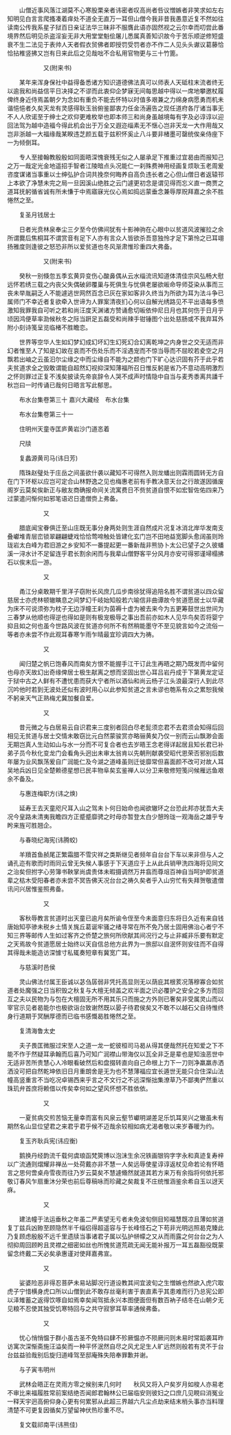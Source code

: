 <!-- { "loadSidebar": true } -->
　　山僧近事风落江湖莫不心寒股栗亲者讳密者叹高尚者呰议憎嫉者非笑求如左右知明见白言言爬搔凑着痒处不道全无直万一耳但山僧今我非昔我愚意近复不然如往读南公传我系星子狱百日亲证法华三昧非不服膺此语亦固然视之云尔幸而叨尝此番境界然后明见杀盗淫妄无非大用堂堂魁侩屠儿悉属真善知识故今于苦乐顺逆修短盛衰不生二法见于表帅人天者假衣贸佛者即授罚受罚者亦不作二人见头头谳议葛藤恰恰拈椎竖拂又岂有日来此后之见哉咄不合私用官物更与三十竹篦。

　　　　　　又(附来书)

　　某年来浑身保社中益得备悉诸方知识道德佛法真可以师表人天砥柱末流者终无以逾我和尚益信平日决择之不谬而此衷仰企梦寐无间每思越中得以一席地攀邀杖履俾终身近侍焉盖朝夕为念如有重负不能去怀特以时值多艰兼之力绵身病愿勇而机未谐悒悒者久矣天龙有灵感得耿玉翁俯鉴鄙衷力任金汤遍告之现任道府各厅诸当事无不人人欣诺至于绅士之欢仰更难枚举也即本师三和尚身虽越境每有字及必谆谆以迎回法驾为越中造福今得此机会出于万全又遐迩缁素无不惬心岂非天龙一大作用哉又岂非浙越一大福缘哉某睽违芝颜五载于兹积怀奚止八斗要非楮墨可罄统俟亲侍座下一为倾倒耳。

　　专人至接翰教殷殷如同面晤深愧衰残无似之人屡承足下推重过宜曷由而报知己之万一哉定光金地遥招手智者江陵暗点头况能仁一刹殊费神用经画复烦耿玉老周爰咨度谋诸当事重以士绅弘护合词共挽奈何晦养自高负违长者之心但山僧日者返辕邗上本欲了净慧未完之局一旦因溪山绝胜之云门遽更初念是谓见得而忘义直一商贾之道耳抚躬循省诚有所未慊于中焉寤寐光仪心焉如捣远蒙垂念兼辱厚贶拜嘉之余不胜惓然之至。

　　复圣月钱居士

　　日者光贲林泉奉尘三夕至今仿佛间犹有十影神驹在心眼中以贫道风波摧拉之余所谓爨后焦桐耳不谓赏音有足下人亦有言众人皆欲杀吾意独怜才足下第怜之已耳翊扬雅度则逢彼之怒恐非所以爱贫道也冬风渐肃惟珍重四大弗备。

　　　　　　又(附来书)

　　癸秋一别倏忽五季玄黄异变伤心酸鼻偶从云水缁流讯知道体清佳宗风弘畅大慰远怀若绣三载之内丧父失偶破卵覆巢与死俱生与忧俱老屡欲皈命导师芟染从事而三丧未举胤嗣乏人不能遽逃世网然百念已灰在家如客非久终当为所欲为耳为法斗争已属师门不幸近者复欲牵入世谛为人罪案清夜扪心何以自解光绣路见不平出语每多愤激知我罪我自可听之若和尚汪度天渊诸方赞诵愈切皈依仲尼日月也其何伤于日月乎顷因鸿便草率泐候秋冬之际当趼足五磊受和尚辣手钳锤图个出处慈肠或不我弃耳外附小刻诗笺呈览临楮不胜瞻恋。

　　世界等空华人生如幻梦幻成幻坏幻生幻死幻合幻离乾坤之内身世之交无适而非幻者惟至人了知是幻故在哀而不伤处乐而不淫遇宠而不惊当辱而不屈皎若夌空之月飘若出岫之云虽汩尔尘缘之中而尘缘自不能为之颣也门下旷心达识固有芥于此乎若夫贫道求全之毁敢谓能自超然幻视抑深知薄福所召日惟反躬是省乃不意动高明激烈之怀则罪过正复不浅矣披读先帝哀辞令人哭不成声时情隐中自当与麦秀黍离共譒千秋岂曰一时传诵已哉何日晤言写此郁思。

　　布水台集卷第三十
嘉兴大藏经　布水台集


　　布水台集卷第三十一

　　住明州天童寺匡庐黄岩沙门道忞着

　　尺牍

　　复蠡源黄司马(讳日芳)

　　隋珠赵璧处于庄岳之间虽欲什袭以藏知不可得然入则龙蟠出则霖雨圆转无方自在门下环枢以应岂可定合山林野逸之见也梅惠老前有手教决意天台之行故遂因循废阁岁云莫矣俟新正与敝友商确报命间关流寓费日不赀贫道自恨不如宏智佐佑四来乃过蒙遣问惭何如邪笔语迟日遣僧赍上弗备。

　　　　　　又

　　腊底闻宝眷俱迁至山庄既无事分身两处则生涯自然成片况复冰消北岸华发南支叠巘堆青层峦锁翠翩翩蜨戏恰恰莺啼触处皆建化玄门岂不田地益宽脚头愈阔虽则玲珑岩太白峰为君旧游之乡安知不一番提起更一番新哉非熊协卜太公已望子之久彼蟠溪一浔水计不足留连乎君长割余闲而与我辈山僧野客平分风月亦安可得邪谨埽榻拂石以俟末后一游。

　　　　　　又

　　甬江分桌敢期千里洋子窃附长风庶几瓜步南徐犹得追陪名胜不谓贫道以四众留慈居士亦虎林顿辙瞚息之间梦幻千岐始知般若六喻信非曲谭故今贫道愿居士以华藏为床不可说须弥为枕子无边浮幢王刹为茵褥十虚为被去来今为五更筹鼓世出世间为三春梦从他顺也得逆也得如是则有极宠极辱之事出吾前亦如木人见华鸟矣否将婴宁抑且如之何也虽今世路风波在贫道亦何所不有然稍能墨守不至见貌言如今之流俗一等者亦未尝不作此观耳春寒乍雨乍晴最宜珍调四大为祷。

　　　　　　又

　　闻归楚之帆已饱春风而南矣方恨不能握手江干订此生再晤之期乃既发而中留何也母亦天故幻出奇缘俾居士极生猒离之想而坚固出世心耳吕岩丹成于下第黄龙定证于狱中古之人鲜有不遭忧患而获大宁者所以酒仙和尚云杨子江头浪最深行人到此尽沉吟他时若到无波处还似有波时用心以此参知贫道之言未谬也匏系有众之累恕我候不躬亲天气正熟梅尤冀加餐自爱。

　　　　　　又

　　昔元微之与白居易云自识君来三度别者回白尽老髭须恋君不去君须会知得后回相见无贫道与居士交情未敢窃比元白然蒙骏赏亦略骊黄矣乃仅一别而云山飘渺会面无期岂真人生动如山与水一分而不可复合者也去岁晤王念老得详起居且知长君已补弟子员今秋化变龙门会看角头迥出未审太翁肯以先朝刑献袭受昭代恩荣否邪别后数年屡为业风飘荡爰自广润能仁及今湖之道峰虽则迁徙靡常但喜面颜不改可对故人耳吴地兵凶日见全楚赖德星想已民丰物阜矣玄鉴禅人以分卫来敬修短笺问候雁远鱼艰余不备及。

　　与惠连梅职方(讳之焕)

　　延寿王去天童咫尺耳入山之驾未卜何日始命也闻欲辙环之台恐此邦亦犹吾大夫况今皇路未清夷我瞻四方正蹙蹙靡骋之时母亦暂登太白少憩玲珑一观海岳之雄乎专盻来旌可胜翘企。

　　与春晓纪海宪(讳腾蛟)

　　羊羵首鱼赪尾正繁霜腊不雪灾祥之类斯继见者频年自台台下车以来非但与人之诵孔迩有歌而时雨同云曾无失候人事感于下天道应于上从此兵销甲洗四海将见同文之治矣但拊字心劳簿书鞅掌尚虞贵体未暇摄调然万井翕而尊俎百神自当呵护即贫道辈之枯木受阳春者亦未尝不冥告佛天况台台之祷久矣者乎入山穷忙有失拜贺敬遣僧讯问兴居惟鉴照弗备。

　　　　　　又

　　客秋辱教言贫道时出天童已逾月矣所谕令侄至今未面意归东将日久近有来自钱唐始知亭骖未税乡土情关旄丘葛诞牢骚之绪寻常在所不免乃居士固用佛治心者宁不知三界等邮传人生如过客齐之侨楚之旅何所欣猒其间况行之与止非臧非乐要有默定之天焉故今贫道愿居士始终以天自信总他方此界为一旅邸以自泯怀则安往而不自得其得哉未能造访深懅寸私辄奏短章有冀宽广耳。

　　与慈溪时邑侯

　　灵山佛法付属王臣诚以苾刍孱弱非凭托高显则无以荫庇其根荄况落穆寡合如贫道者处魔强之日当积毁之秋复与大檀无倾盖之欢半面之识必覆护之安全之多方而回互之夫以民物为与包在大檀固无所不用其乐只而施之方外则已奢矣非受属灵山而以宰官示见者曷能尔也极欲诣台致谢然既以晏子待君侯矣又不敢不以越石父自待惟终身行道期于冥酬厚德而已临书感慨曷胜惓然之至。

　　复清海鲁太史

　　夫子畏匡微服过宋至人之道一龙一蛇彼桓司马曷从得其便哉然托在知爱之下不能不作于然疑耳承翰而后喜乃可知广润襟山带海仅以瓦全非乏是辈也是知浊恶世中无适非苦所贵慧心人冷眼看破然后和盘掇转直向自己命根上力下一刀则净羸羸赤洒洒没可把自然乾坤依旧日月重朗舍是无为也不慧薄福应宜长遁世无能只合住深山法幢高竖重言不当吃况卓锡西来乎言之不文行之不远深惭拙集潦草乃不鄙夷俨然重以珠玑弁首庶将赖借以传矣幸何如之望风怀想不胜依依。

　　　　　　又

　　一夏贫病交煎苦恼无量幸而富有风泉云壑节巘明湖差足乐饥耳吴兴之辙虽未有期然名山显位望君之来君乎君乎候不迈哉余较相如病尤渴者敬以来岁春暖为约。

　　复玉齐耿兵宪(讳应衡)

　　鹅换丹经韵流千载何虞琅函梵筴博以泡沫生余况铁画银钩字字永和真迹复寿梓以广流通则熠耀非禅丛一处荷戴亦非不慧一人矣远辱使星谆谆返杖见命若论有怀晤言之思何啻桌舟雪夜而往乃岁云莫矣不慧遽翛然就道其若方来万有余指将何依托邪敬订春风乍扇重沐分荣也前后尊稿咏而珍藏之矣裁复不庄统惟涵鉴余希自玉以迓天庥。

　　　　　　又

　　建法幢于法运垂秋之年虽二严素望无亏者未免波旬侧目矧福慧既凉且薄如贫道复丁兹兵凶臶至顾隐然半千缁侣得超遥容与于长峰怪石之下苟非光明远照曷克臻此乃复顾虑殷殷不远千里遗牍当事诸君子属以弘护帡幪之又从而雨露之何台台之为人彻抑周回顾盻且灵襟之细密如丝也所愧贫道荒疏无闻无能补报万一耳五磊豁役既蒙留念终戴二天必矣承惠谨对使拜嘉弗宣。

　　　　　　又

　　娑婆险恶非得忍菩萨未易站脚况行道设教其间宜波旬之生憎嫉也然欲入虎穴取虎子宁惜横身虎口所以山僧到此不敢存丝毫利害于衷直素乎其患难而行乃总宪公即以泽雉蓄之返得饮啄自如焉幸矣闻驾抵永兴本图便面但有数百衲子结冬在山朝夕无见粮不忍使其独受饥寒特回与之共守寂寥耳草率通候弗备。

　　　　　　又

　　忧心悄悄愠于群小虽古圣不免特曰肆不殄厥愠亦不陨厥问则未易时常蹈袭耳昨访寓次深惭斋施汪溢矣而一种平怀泯然自尽之风尤足生人旷远然则般若有灵不于台台兹益验哉别后旋归道峰驾至邸庵殊失陪奉罪歉并谢。

　　与子寅韦明州

　　武林会晤正在灵雨方零之候别来几何时　　秋风又将入户矣岁月如梭人亦易老不审比来福履胜常前案结绝否闻郎君翰林公已届临安则彼妇之口庶几见睍曰消冤业一释天宇迥高俯仰身心更有何累邪从此超三界越六凡尘点劫来结末梢头事亦当料理清楚不可更复因循矣万望留神伏热珍重不尽。

　　复文载祁南平(讳熊佳)

